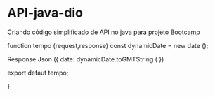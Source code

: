 # API-java-dio
Criando código simplificado de API no java para projeto Bootcamp


  function tempo (request,response)
  const dynamicDate = new date ();

  Response.Json ({
date: dynamicDate.toGMTString (
  })
 

export defaut tempo;

}
